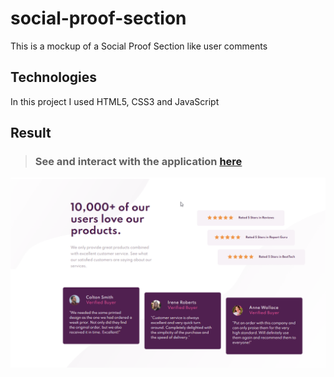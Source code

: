 # social-proof-section
This is a mockup of a Social Proof Section like user comments

## Technologies
In this project I used HTML5, CSS3 and JavaScript


## Result

> ### See and interact with the application [here](https://social-proof-section-lusk1nha.vercel.app/) 
[![vercel.app](/public/assets/github-image.png)](https://social-proof-section-lusk1nha.vercel.app/)

